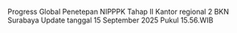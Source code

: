 Progress Global Penetepan NIPPPK Tahap II Kantor regional 2 BKN Surabaya 
Update tanggal 15 September 2025 Pukul 15.56.WIB
